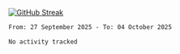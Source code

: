 [![GitHub Streak](https://streak-stats.demolab.com?user=renren-017&theme=sea&hide_border=true&background=DD272700)](https://git.io/streak-stats)

<!--START_SECTION:waka-->

```txt
From: 27 September 2025 - To: 04 October 2025

No activity tracked
```

<!--END_SECTION:waka-->
